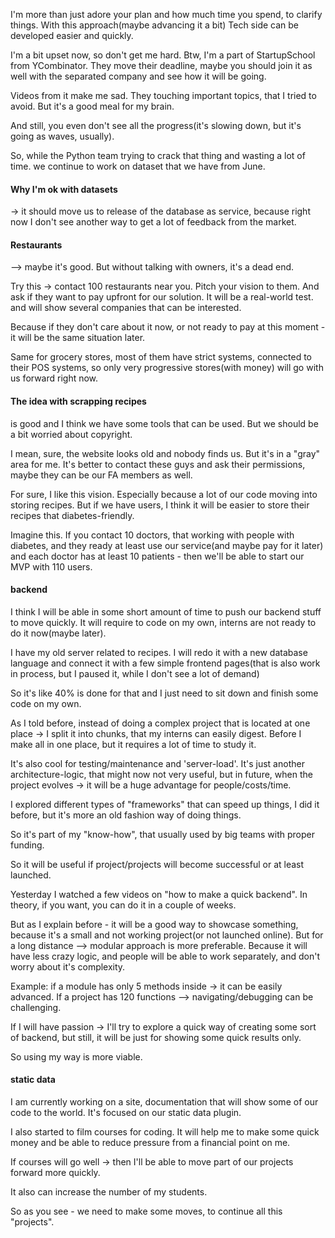 I'm more than just adore your plan and how much time you spend, to clarify things. With this approach(maybe advancing it a bit)
Tech side can be developed easier and quickly.

I'm a bit upset now, so don't get me hard.
Btw, I'm a part of StartupSchool from YCombinator.
They move their deadline, maybe you should join it as well with the separated company and see how it will be going.

Videos from it make me sad.
They touching important topics, that I tried to avoid.
But it's a good meal for my brain.

And still, you even don't see all the progress(it's slowing down, but it's going as waves, usually).

So, while the Python team trying to crack that thing and wasting a lot of time.
we continue to work on dataset that we have from June.


#### Why I'm ok with datasets
 -> it should move us to release of the database as service, because right now I don't see another way to get a lot of feedback from the market.

#### Restaurants
--> maybe it's good. But without talking with owners, it's a dead end.

Try this -> contact 100 restaurants near you. Pitch your vision to them. And ask if they want to pay upfront for our solution. It will be a real-world test. and will show several companies that can be interested.

Because if they don't care about it now, or not ready to pay at this moment - it will be the same situation later.


Same for grocery stores, most of them have strict systems, connected to their POS systems, so only very progressive stores(with money) will go with us forward right now.

#### The idea with scrapping recipes

is good and I think we have some tools that can be used.
But we should be a bit worried about copyright.

I mean, sure, the website looks old and nobody finds us. But it's in a "gray" area for me.
It's better to contact these guys and ask their permissions, maybe they can be our FA members as well.

For sure, I like this vision.
Especially because a lot of our code moving into storing recipes. But if we have users, I think it will be easier to store their recipes that diabetes-friendly.

Imagine this. If you contact 10 doctors, that working with people with diabetes, and they ready at least use our service(and maybe pay for it later) and each doctor has at least 10 patients - then we'll be able to start our MVP with 110 users.


#### backend
I think I will be able in some short amount of time to push our backend stuff to move quickly.
It will require to code on my own, interns are not ready to do it now(maybe later).

I have my old server related to recipes.
I will redo it with a new database language and connect it with a few simple frontend pages(that is also work in process, but I paused it, while I don't see a lot of demand)

So it's like 40% is done for that and I just need to sit down and finish some code on my own.


As I told before, instead of doing a complex project that is located at one place -> I split it into chunks, that my interns can easily digest. Before I make all in one place, but it requires a lot of time to study it.

It's also cool for testing/maintenance and 'server-load'. It's just another architecture-logic, that might now not very useful, but in future, when the project evolves -> it will be a huge advantage for people/costs/time.

I explored different types of "frameworks" that can speed up things, I did it before, but it's more an old fashion way of doing things.

So it's part of my "know-how", that usually used by big teams with proper funding.

So it will be useful if project/projects will become successful or at least launched.


Yesterday I watched a few videos on "how to make a quick backend". In theory, if you want, you can do it in a couple of weeks.

But as I explain before - it will be a good way to showcase something, because it's a small and not working project(or not launched online). But for a long distance --> modular approach is more preferable. Because it will have less crazy logic, and people will be able to work separately, and don't worry about it's complexity.

Example:
if a module has only 5 methods inside -> it can be easily advanced. If a project has 120 functions --> navigating/debugging can be challenging.

If I will have passion -> I'll try to explore a quick way of creating some sort of backend, but still, it will be just for showing some quick results only.

So using my way is more viable.

#### static data
I am currently working on a site, documentation that will show some of our code to the world. It's focused on our static data plugin.

I also started to film courses for coding. It will help me to make some quick money and be able to reduce pressure from a financial point on me.

If courses will go well -> then I'll be able to move part of our projects forward more quickly.

It also can increase the number of my students.

So as you see - we need to make some moves, to continue all this "projects".

